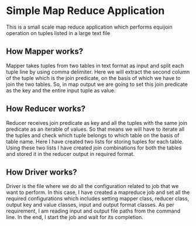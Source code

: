 # Simple Map Reduce Application
This is a small scale map reduce application which performs equijoin operation on tuples listed in a large text file

## How Mapper works?
Mapper takes tuples from two tables in text format as input and split each tuple line by using comma delimiter. 
Here we will extract the second column of the tuple which is the join predicate, on the basis of which we have to join the two tables. 
So, in map output we are going to set this join predicate as the key and the entire input tuple as value.

## How Reducer works?
Reducer receives join predicate as key and all the tuples with the same join predicate as an iterable of values. 
So that means we will have to iterate all the tuples and check which tuple belongs to which table on the basis of table name. 
Here I have created two lists for storing tuples for each table. 
Using these two lists I have created join combinations for both the tables and stored it in the reducer output in required format.

## How Driver works?
Driver is the file where we do all the configuration related to job that we want to perform. 
In this case, I have created a mapreduce job and set all the required configurations which includes setting mapper class, reducer class, output key and value classes, input and output format classes. 
As per requirement, I am reading input and output file paths from the command line. In the end, I start the job and wait for its completion.
